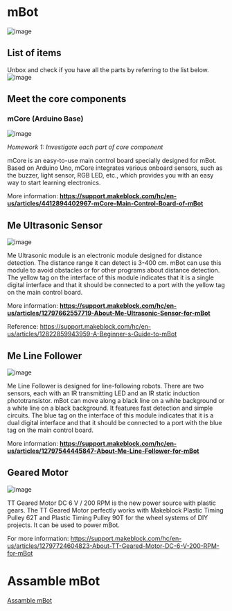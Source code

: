 # mBot
![image](https://github.com/user-attachments/assets/fd14aa63-3f42-4c82-ab8d-b0d3bce5f6d9)

## List of items
Unbox and check if you have all the parts by referring to the list below.
![image](https://github.com/user-attachments/assets/330312ef-1dbf-4c2b-8997-17c902371d51)

## Meet the core components
### mCore (Arduino Base)
![image](https://github.com/user-attachments/assets/2e294b16-77b2-4571-b247-bd71d0163794)

*Homework 1: Investigate each part of core component*

mCore is an easy-to-use main control board specially designed for mBot. Based on Arduino Uno, mCore integrates various onboard sensors, such as the buzzer, light sensor, RGB LED, etc., which provides you with an easy way to start learning electronics.

More information: **https://support.makeblock.com/hc/en-us/articles/4412894402967-mCore-Main-Control-Board-of-mBot**

## Me Ultrasonic Sensor

![image](https://github.com/user-attachments/assets/57fac26f-d317-455f-9c24-25f3ee8dcf9a)

Me Ultrasonic module is an electronic module designed for distance detection. The distance range it can detect is 3-400 cm. mBot can use this module to avoid obstacles or for other programs about distance detection. The yellow tag on the interface of this module indicates that it is a single digital interface and that it should be connected to a port with the yellow tag on the main control board.

More information: **https://support.makeblock.com/hc/en-us/articles/12797662557719-About-Me-Ultrasonic-Sensor-for-mBot**


Reference: https://support.makeblock.com/hc/en-us/articles/12822859943959-A-Beginner-s-Guide-to-mBot

## Me Line Follower

![image](https://github.com/user-attachments/assets/4d6c8784-e607-4c29-ae4d-df314213131a)

Me Line Follower is designed for line-following robots. There are two sensors, each with an IR transmitting LED and an IR static induction phototransistor. mBot can move along a black line on a white background or a white line on a black background. It features fast detection and simple circuits. The blue tag on the interface of this module indicates that it is a dual digital interface and that it should be connected to a port with the blue tag on the main control board.

More information: **https://support.makeblock.com/hc/en-us/articles/12797544445847-About-Me-Line-Follower-for-mBot**

## Geared Motor

![image](https://github.com/user-attachments/assets/30857131-a42d-4f82-bf64-ac894dc388f7)

TT Geared Motor DC 6 V / 200 RPM is the new power source with plastic gears. The TT Geared Motor perfectly works with Makeblock Plastic Timing Pulley 62T and Plastic Timing Pulley 90T for the wheel systems of DIY projects. It can be used to power mBot.

For more information: https://support.makeblock.com/hc/en-us/articles/12797724604823-About-TT-Geared-Motor-DC-6-V-200-RPM-for-mBot 

# Assamble mBot
[Assamble mBot](https://github.com/Robotica76/mbot/blob/main/Assamble_mBot.md)
